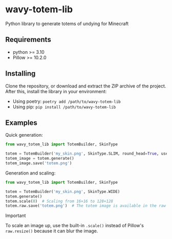 # wavy-totem-lib
Python library to generate totems of undying for Minecraft

## Requirements
* python >= 3.10
* Pillow >= 10.2.0

## Installing

Clone the repository, or download and extract the ZIP archive of the project.
After this, install the library in your environment:

* Using poetry: `poetry add /path/to/wavy-totem-lib`
* Using pip: `pip install /path/to/wavy-totem-lib`

## Examples

Quick generation:

```python
from wavy_totem_lib import TotemBuilder, SkinType

totem = TotemBuilder('my_skin.png', SkinType.SLIM, round_head=True, use_top_layer=False)
totem_image = totem.generate()
totem_image.save('totem.png')
```

Generation and scaling:

```python
from wavy_totem_lib import TotemBuilder, SkinType

totem = TotemBuilder('my_skin.png', SkinType.WIDE)
totem.generate()
totem.scale(8)  # Scaling from 16×16 to 128×128
totem.raw.save('totem.png')  # The totem image is available in the raw variable
```

> [!IMPORTANT]
> To scale an image up, use the built-in `.scale()` instead of Pillow's `raw.resize()` because it can blur the image.

